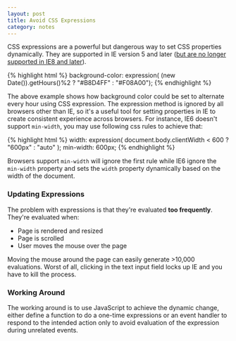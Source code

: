 ```yaml
---
layout: post
title: Avoid CSS Expressions
category: notes
---
```


CSS expressions are a powerful but dangerous way to set CSS properties dynamically. They are supported in IE version 5 and later ([but are no longer supported in IE8 and later](https://msdn.microsoft.com/en-us/library/ms537634(v=vs.85).aspx)).

{% highlight html %}
background-color: expression( (new Date()).getHours()%2 ? "#B8D4FF" : "#F08A00");
{% endhighlight %}

The above example shows how background color could be set to alternate every hour using CSS expression. The expression method is ignored by all browsers other than IE, so it's a useful tool for setting properties in IE to create consistent experience across browsers. For instance, IE6 doesn't support `min-width`, you may use following css rules to achieve that: 

{% highlight html %}
width: expression( document.body.clientWidth < 600 ? "600px" : "auto" );
min-width: 600px;
{% endhighlight %}

Browsers support `min-width` will ignore the first rule while IE6 ignore the `min-width` property and sets the `width` property dynamically based on the width of the document.

### Updating Expressions
The problem with expressions is that they're evaluated **too frequently**. They're evaluated when:

- Page is rendered and resized
- Page is scrolled
- User moves the mouse over the page

Moving the mouse around the page can easily generate >10,000 evaluations. Worst of all, clicking in the text input field locks up IE and you have to kill the process.

### Working Around
The working around is to use JavaScript to achieve the dynamic change, either define a function to do a one-time expressions or an event handler to respond to the intended action only to avoid evaluation of the expression during unrelated events.